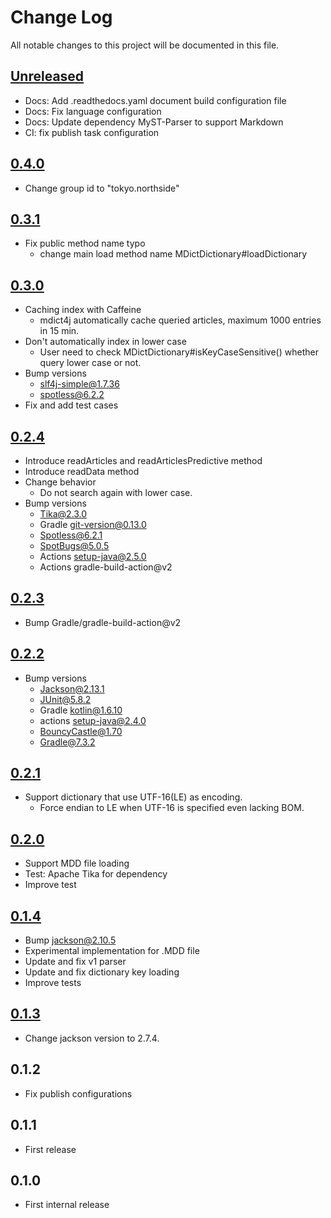 # Change Log
All notable changes to this project will be documented in this file.

## [Unreleased]

* Docs: Add .readthedocs.yaml document build configuration file
* Docs: Fix language configuration
* Docs: Update dependency MyST-Parser to support Markdown
* CI: fix publish task configuration

## [0.4.0]
* Change group id to "tokyo.northside"

## [0.3.1]
* Fix public method name typo
  * change main load method name MDictDictionary#loadDictionary
 
## [0.3.0]
* Caching index with Caffeine
  * mdict4j automatically cache queried articles, maximum 1000 entries in 15 min.
* Don't automatically index in lower case
  * User need to check MDictDictionary#isKeyCaseSensitive() whether query lower case or not.
* Bump versions
  * slf4j-simple@1.7.36
  * spotless@6.2.2
* Fix and add test cases
 
## [0.2.4]
* Introduce readArticles and readArticlesPredictive method
* Introduce readData method
* Change behavior
  * Do not search again with lower case.
* Bump versions
  * Tika@2.3.0
  * Gradle git-version@0.13.0
  * Spotless@6.2.1
  * SpotBugs@5.0.5
  * Actions setup-java@2.5.0
  * Actions gradle-build-action@v2
 
## [0.2.3]
* Bump Gradle/gradle-build-action@v2

## [0.2.2]
* Bump versions
  * Jackson@2.13.1
  * JUnit@5.8.2
  * Gradle kotlin@1.6.10
  * actions setup-java@2.4.0
  * BouncyCastle@1.70
  * Gradle@7.3.2

## [0.2.1]
* Support dictionary that use UTF-16(LE) as encoding. 
    * Force endian to LE when UTF-16 is specified even lacking BOM.

## [0.2.0]
* Support MDD file loading
* Test: Apache Tika for dependency
* Improve test

## [0.1.4]
* Bump jackson@2.10.5
* Experimental implementation for .MDD file
* Update and fix v1 parser
* Update and fix dictionary key loading
* Improve tests

## [0.1.3]
* Change jackson version to 2.7.4.

## 0.1.2
* Fix publish configurations
 
## 0.1.1
* First release

## 0.1.0
* First internal release

[Unreleased]: https://github.com/eb4j/mdict4j/compare/v0.4.0...HEAD
[0.4.0]: https://github.com/eb4j/mdict4j/compare/v0.3.1...v0.4.0
[0.3.1]: https://github.com/eb4j/mdict4j/compare/v0.3.0...v0.3.1
[0.3.0]: https://github.com/eb4j/mdict4j/compare/v0.2.4...v0.3.0
[0.2.4]: https://github.com/eb4j/mdict4j/compare/v0.2.3...v0.2.4
[0.2.3]: https://github.com/eb4j/mdict4j/compare/v0.2.2...v0.2.3
[0.2.2]: https://github.com/eb4j/mdict4j/compare/v0.2.1...v0.2.2
[0.2.1]: https://github.com/eb4j/mdict4j/compare/v0.2.0...v0.2.1
[0.2.0]: https://github.com/eb4j/mdict4j/compare/v0.1.4...v0.2.0
[0.1.4]: https://github.com/eb4j/mdict4j/compare/v0.1.3...v0.1.4
[0.1.3]: https://github.com/eb4j/mdict4j/compare/v0.1.2...v0.1.3
